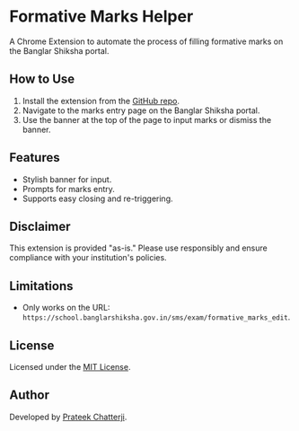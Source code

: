# Formative Marks Helper

A Chrome Extension to automate the process of filling formative marks on the Banglar Shiksha portal.

## How to Use

1. Install the extension from the [GitHub repo](https://github.com/YourUsername/Formative-Marks-Helper).
2. Navigate to the marks entry page on the Banglar Shiksha portal.
3. Use the banner at the top of the page to input marks or dismiss the banner.

## Features

- Stylish banner for input.
- Prompts for marks entry.
- Supports easy closing and re-triggering.

## Disclaimer

This extension is provided "as-is." Please use responsibly and ensure compliance with your institution's policies.

## Limitations

- Only works on the URL: `https://school.banglarshiksha.gov.in/sms/exam/formative_marks_edit`.

## License

Licensed under the [MIT License](LICENSE).

## Author

Developed by [Prateek Chatterji](https://github.com/YourUsername).
